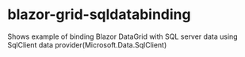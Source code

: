 # blazor-grid-sqldatabinding
Shows example of binding Blazor DataGrid with SQL server data using SqlClient data provider(Microsoft.Data.SqlClient)
